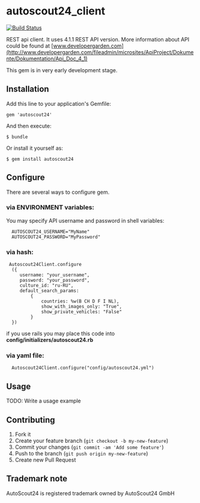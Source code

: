 # autoscout24_client

[![Build Status](https://travis-ci.org/blackbumer/autoscout24_client.png)](https://travis-ci.org/blackbumer/autoscout24_client)

REST api client. It uses 4.1.1 REST API version.
More information about API could be found at
[www.developergarden.com](http://www.developergarden.com/fileadmin/microsites/ApiProject/Dokumente/Dokumentation/Api_Doc_4_1)

This gem is in very early development stage.

## Installation

Add this line to your application's Gemfile:

    gem 'autoscout24'

And then execute:

    $ bundle

Or install it yourself as:

    $ gem install autoscout24

## Configure

There are several ways to configure gem.

### via ENVIRONMENT variables:

You may specify API username and password in shell variables:

      AUTOSCOUT24_USERNAME="MyName"
      AUTOSCOUT24_PASSWORD="MyPassword"

### via hash:

     Autoscout24Client.configure
      ({
         username: "your_username",
         password: "your_password",
         culture_id: "ru-RU",
         default_search_params:
             {
                 countries: %w(B CH D F I NL),
                 show_with_images_only: "True",
                 show_private_vehicles: "False"
             }
      })

if you use rails you may place this code into **config/initializers/autoscout24.rb**

### via yaml file:

      Autoscout24Client.configure("config/autoscout24.yml")

## Usage

TODO: Write a usage example

## Contributing

1. Fork it
2. Create your feature branch (`git checkout -b my-new-feature`)
3. Commit your changes (`git commit -am 'Add some feature'`)
4. Push to the branch (`git push origin my-new-feature`)
5. Create new Pull Request


## Trademark note

AutoScout24 is registered trademark owned by AutoScout24 GmbH

